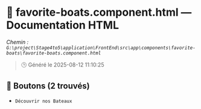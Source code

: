 # 📄 favorite-boats.component.html — Documentation HTML
*Chemin : `G:\project\Stage4to5\application\FrontEnd\src\app\components\favorite-boats\favorite-boats.component.html`*

> 🕒 Généré le 2025-08-12 11:10:25

## 🔘 Boutons (2 trouvés)
- `Découvrir nos Bateaux`
